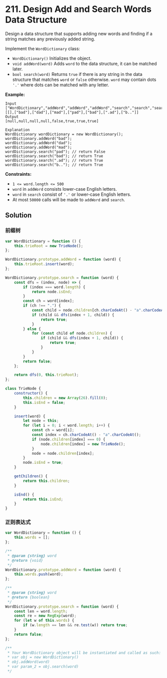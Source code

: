 # 211. Design Add and Search Words Data Structure

Design a data structure that supports adding new words and finding if a string matches any previously added string.

Implement the `WordDictionary` class:

-   `WordDictionary()` Initializes the object.
-   `void addWord(word)` Adds `word` to the data structure, it can be matched later.
-   `bool search(word)` Returns `true` if there is any string in the data structure that matches `word` or `false` otherwise. `word` may contain dots `'.'` where dots can be matched with any letter.

**Example:**

```
Input
["WordDictionary","addWord","addWord","addWord","search","search","search","search"]
[[],["bad"],["dad"],["mad"],["pad"],["bad"],[".ad"],["b.."]]
Output
[null,null,null,null,false,true,true,true]

Explanation
WordDictionary wordDictionary = new WordDictionary();
wordDictionary.addWord("bad");
wordDictionary.addWord("dad");
wordDictionary.addWord("mad");
wordDictionary.search("pad"); // return False
wordDictionary.search("bad"); // return True
wordDictionary.search(".ad"); // return True
wordDictionary.search("b.."); // return True
```

**Constraints:**

-   `1 <= word.length <= 500`
-   `word` in `addWord` consists lower-case English letters.
-   `word` in `search` consist of `'.'` or lower-case English letters.
-   At most `50000` calls will be made to `addWord` and `search`.

## Solution

### 前缀树

```javascript
var WordDictionary = function () {
    this.trieRoot = new TrieNode();
};

WordDictionary.prototype.addWord = function (word) {
    this.trieRoot.insert(word);
};

WordDictionary.prototype.search = function (word) {
    const dfs = (index, node) => {
        if (index === word.length) {
            return node.isEnd;
        }
        const ch = word[index];
        if (ch !== ".") {
            const child = node.children[ch.charCodeAt() - "a".charCodeAt()];
            if (child && dfs(index + 1, child)) {
                return true;
            }
        } else {
            for (const child of node.children) {
                if (child && dfs(index + 1, child)) {
                    return true;
                }
            }
        }
        return false;
    };

    return dfs(0, this.trieRoot);
};

class TrieNode {
    constructor() {
        this.children = new Array(26).fill(0);
        this.isEnd = false;
    }

    insert(word) {
        let node = this;
        for (let i = 0; i < word.length; i++) {
            const ch = word[i];
            const index = ch.charCodeAt() - "a".charCodeAt();
            if (node.children[index] === 0) {
                node.children[index] = new TrieNode();
            }
            node = node.children[index];
        }
        node.isEnd = true;
    }

    getChildren() {
        return this.children;
    }

    isEnd() {
        return this.isEnd;
    }
}
```

### 正则表达式

```javascript
var WordDictionary = function () {
    this.words = [];
};

/**
 * @param {string} word
 * @return {void}
 */
WordDictionary.prototype.addWord = function (word) {
    this.words.push(word);
};

/**
 * @param {string} word
 * @return {boolean}
 */
WordDictionary.prototype.search = function (word) {
    const len = word.length;
    const re = new RegExp(word);
    for (let w of this.words) {
        if (w.length == len && re.test(w)) return true;
    }
    return false;
};

/**
 * Your WordDictionary object will be instantiated and called as such:
 * var obj = new WordDictionary()
 * obj.addWord(word)
 * var param_2 = obj.search(word)
 */
```
